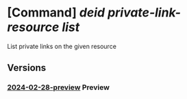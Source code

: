 # [Command] _deid private-link-resource list_

List private links on the given resource

## Versions

### [2024-02-28-preview](/Resources/mgmt-plane/L3N1YnNjcmlwdGlvbnMve30vcmVzb3VyY2Vncm91cHMve30vcHJvdmlkZXJzL21pY3Jvc29mdC5oZWFsdGhkYXRhYWlzZXJ2aWNlcy9kZWlkc2VydmljZXMve30vcHJpdmF0ZWxpbmtyZXNvdXJjZXM=/2024-02-28-preview.xml) **Preview**

<!-- mgmt-plane /subscriptions/{}/resourcegroups/{}/providers/microsoft.healthdataaiservices/deidservices/{}/privatelinkresources 2024-02-28-preview -->
